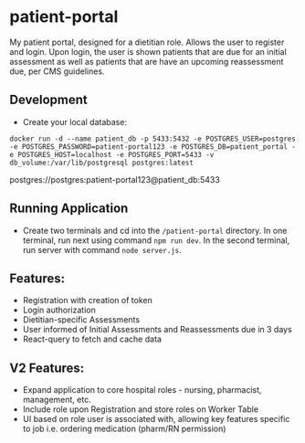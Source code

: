 # patient-portal

My patient portal, designed for a dietitian role. Allows the user to register and login. Upon login, the user is shown patients that are due for an initial assessment as well as patients that are have an upcoming reassessment due, per CMS guidelines. 

## Development

- Create your local database:

```
docker run -d --name patient_db -p 5433:5432 -e POSTGRES_USER=postgres -e POSTGRES_PASSWORD=patient-portal123 -e POSTGRES_DB=patient_portal -e POSTGRES_HOST=localhost -e POSTGRES_PORT=5433 -v db_volume:/var/lib/postgresql postgres:latest
```

postgres://postgres:patient-portal123@patient_db:5433

## Running Application
- Create two terminals and cd into the `/patient-portal` directory. In one terminal, run next using command `npm run dev`. In the second terminal, run server with command `node server.js`.

## Features:

- Registration with creation of token
- Login authorization
- Dietitian-specific Assessments
- User informed of Initial Assessments and Reassessments due in 3 days
- React-query to fetch and cache data


## V2 Features:
- Expand application to core hospital roles - nursing, pharmacist, management, etc.
- Include role upon Registration and store roles on Worker Table
- UI based on role user is associated with, allowing key features specific to job i.e. ordering medication (pharm/RN permission)
